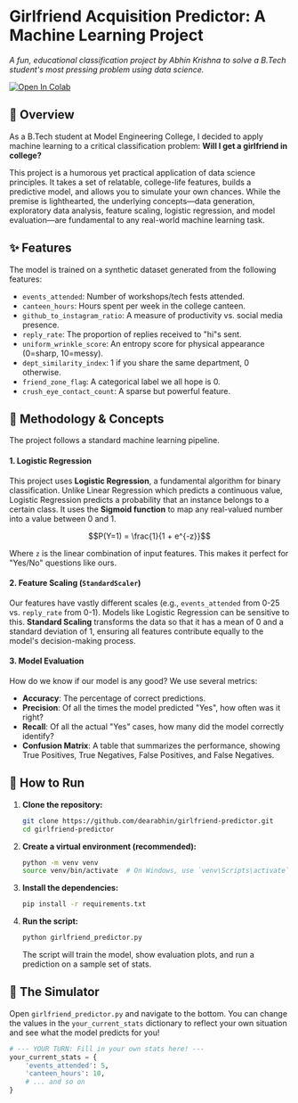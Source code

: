 # Girlfriend Acquisition Predictor: A Machine Learning Project

*A fun, educational classification project by Abhin Krishna to solve a B.Tech student's most pressing problem using data science.*

[![Open In Colab](https://colab.research.google.com/assets/colab-badge.svg)](https://colab.research.google.com/drive/1HCgPxf3gdnqQyZgHvqao9dZHn53QUv7D?usp=sharing)

## 🧐 Overview

As a B.Tech student at Model Engineering College, I decided to apply machine learning to a critical classification problem: **Will I get a girlfriend in college?**

This project is a humorous yet practical application of data science principles. It takes a set of relatable, college-life features, builds a predictive model, and allows you to simulate your own chances. While the premise is lighthearted, the underlying concepts—data generation, exploratory data analysis, feature scaling, logistic regression, and model evaluation—are fundamental to any real-world machine learning task.

## ✨ Features

The model is trained on a synthetic dataset generated from the following features:

* `events_attended`: Number of workshops/tech fests attended.
* `canteen_hours`: Hours spent per week in the college canteen.
* `github_to_instagram_ratio`: A measure of productivity vs. social media presence.
* `reply_rate`: The proportion of replies received to "hi"s sent.
* `uniform_wrinkle_score`: An entropy score for physical appearance (0=sharp, 10=messy).
* `dept_similarity_index`: 1 if you share the same department, 0 otherwise.
* `friend_zone_flag`: A categorical label we all hope is 0.
* `crush_eye_contact_count`: A sparse but powerful feature.

## 🔬 Methodology & Concepts

The project follows a standard machine learning pipeline.

#### 1. Logistic Regression
This project uses **Logistic Regression**, a fundamental algorithm for binary classification. Unlike Linear Regression which predicts a continuous value, Logistic Regression predicts a probability that an instance belongs to a certain class. It uses the **Sigmoid function** to map any real-valued number into a value between 0 and 1.

$$P(Y=1) = \frac{1}{1 + e^{-z}}$$

Where `z` is the linear combination of input features. This makes it perfect for "Yes/No" questions like ours.

#### 2. Feature Scaling (`StandardScaler`)
Our features have vastly different scales (e.g., `events_attended` from 0-25 vs. `reply_rate` from 0-1). Models like Logistic Regression can be sensitive to this. **Standard Scaling** transforms the data so that it has a mean of 0 and a standard deviation of 1, ensuring all features contribute equally to the model's decision-making process.

#### 3. Model Evaluation
How do we know if our model is any good? We use several metrics:
* **Accuracy**: The percentage of correct predictions.
* **Precision**: Of all the times the model predicted "Yes", how often was it right?
* **Recall**: Of all the actual "Yes" cases, how many did the model correctly identify?
* **Confusion Matrix**: A table that summarizes the performance, showing True Positives, True Negatives, False Positives, and False Negatives.

## 🚀 How to Run

1.  **Clone the repository:**
    ```bash
    git clone https://github.com/dearabhin/girlfriend-predictor.git
    cd girlfriend-predictor
    ```
2.  **Create a virtual environment (recommended):**
    ```bash
    python -m venv venv
    source venv/bin/activate  # On Windows, use `venv\Scripts\activate`
    ```
3.  **Install the dependencies:**
    ```bash
    pip install -r requirements.txt
    ```
4.  **Run the script:**
    ```bash
    python girlfriend_predictor.py
    ```
    The script will train the model, show evaluation plots, and run a prediction on a sample set of stats.

## 🤖 The Simulator
Open `girlfriend_predictor.py` and navigate to the bottom. You can change the values in the `your_current_stats` dictionary to reflect your own situation and see what the model predicts for you!

```python
# --- YOUR TURN: Fill in your own stats here! ---
your_current_stats = {
    'events_attended': 5,
    'canteen_hours': 10,
    # ... and so on
}